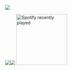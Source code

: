 ![](https://github-readme-stats.vercel.app/api?username=jaugustyn02&theme=dark&hide_border=true&include_all_commits=false&count_private=false)

<!-- ![](https://github-readme-streak-stats.herokuapp.com/?user=jaugustyn02&theme=dark&hide_border=true) -->
![](https://github-readme-stats.vercel.app/api/top-langs/?username=jaugustyn02&theme=dark&hide_border=true&include_all_commits=false&count_private=false&layout=compact)[![](https://visitcount.itsvg.in/api?id=jaugustyn02&icon=0&color=0)](https://visitcount.itsvg.in)
<a href="https://open.spotify.com/user/UdoPustki">
  <img height=165 src="https://spotify-recently-played-readme.vercel.app/api?user=4pfgqcz1qt88g5r3p6rddtlhk&count=3" alt="Spotify recently played"  />
</a>
